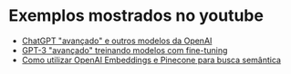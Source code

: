 # Exemplos mostrados no youtube

- [ChatGPT "avançado" e outros modelos da OpenAI](hello-gpt3/)
- [GPT-3 "avançado" treinando modelos com fine-tuning](fine-tuning/)
- [Como utilizar OpenAI Embeddings e Pinecone para busca semântica](embeddigs/)
